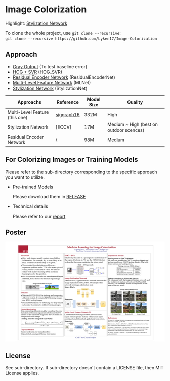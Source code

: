 # Image Colorization

Highlight: [Stylization Network](https://github.com/zeruniverse/neural-colorization)

To clone the whole project, use `git clone --recursive`:   
`git clone --recursive https://github.com/Lyken17/Image-Colorization`

## Approach
+ [Gray Output](https://github.com/Lyken17/Image-Colorization/tree/master/GrayOutput) (To test baseline error)
+ [HOG + SVR](https://github.com/Lyken17/Image-Colorization/tree/master/HOG_SVR) (HOG_SVR)
+ [Residual Encoder Network](https://github.com/Armour/Automatic-Image-Colorization) (ResidualEncoderNet)
+ [Multi-Level Feature Network](https://github.com/Lyken17/Colorize-Your-World) (MLNet)
+ [Stylization Network](https://github.com/zeruniverse/neural-colorization) (StylizationNet)

Approachs  | Reference | Model Size | Quality 
---  | --- | --- | ---
Multi-Level Feature (this one) | [siggraph16](http://hi.cs.waseda.ac.jp/~iizuka/projects/colorization/data/colorization_sig2016.pdf) | 332M | High
Stylization Network | [ECCV] | 17M | Medium ~ High (best on outdoor scences)
Residual Encoder Network | \ | 98M | Medium 

## For Colorizing Images or Training Models
Please refer to the sub-directory corresponding to the specific approach you want to utilize.

* Pre-trained Models

  Please download them in [RELEASE](https://github.com/Lyken17/Image-Colorization/releases)

* Technical details

  Please refer to our [report](Report/colorization.pdf)


## Poster
![poster](Report/poster.png)


## License
See sub-directory. If sub-directory doesn't contain a LICENSE file, then MIT License applies.
